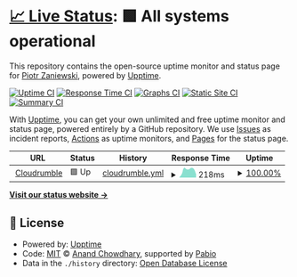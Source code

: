 # [📈 Live Status](https://Piotr1215.github.io/upptime-cloudrumble): <!--live status--> **🟩 All systems operational**

This repository contains the open-source uptime monitor and status page for [Piotr Zaniewski](https://cloudrumble.net), powered by [Upptime](https://github.com/upptime/upptime).

[![Uptime CI](https://github.com/Piotr1215/upptime-cloudrumble/workflows/Uptime%20CI/badge.svg)](https://github.com/Piotr1215/upptime-cloudrumble/actions?query=workflow%3A%22Uptime+CI%22)
[![Response Time CI](https://github.com/Piotr1215/upptime-cloudrumble/workflows/Response%20Time%20CI/badge.svg)](https://github.com/Piotr1215/upptime-cloudrumble/actions?query=workflow%3A%22Response+Time+CI%22)
[![Graphs CI](https://github.com/Piotr1215/upptime-cloudrumble/workflows/Graphs%20CI/badge.svg)](https://github.com/Piotr1215/upptime-cloudrumble/actions?query=workflow%3A%22Graphs+CI%22)
[![Static Site CI](https://github.com/Piotr1215/upptime-cloudrumble/workflows/Static%20Site%20CI/badge.svg)](https://github.com/Piotr1215/upptime-cloudrumble/actions?query=workflow%3A%22Static+Site+CI%22)
[![Summary CI](https://github.com/Piotr1215/upptime-cloudrumble/workflows/Summary%20CI/badge.svg)](https://github.com/Piotr1215/upptime-cloudrumble/actions?query=workflow%3A%22Summary+CI%22)

With [Upptime](https://upptime.js.org), you can get your own unlimited and free uptime monitor and status page, powered entirely by a GitHub repository. We use [Issues](https://github.com/Piotr1215/upptime-cloudrumble/issues) as incident reports, [Actions](https://github.com/Piotr1215/upptime-cloudrumble/actions) as uptime monitors, and [Pages](https://Piotr1215.github.io/upptime-cloudrumble) for the status page.

<!--start: status pages-->
<!-- This summary is generated by Upptime (https://github.com/upptime/upptime) -->
<!-- Do not edit this manually, your changes will be overwritten -->
<!-- prettier-ignore -->
| URL | Status | History | Response Time | Uptime |
| --- | ------ | ------- | ------------- | ------ |
| <img alt="" src="https://icons.duckduckgo.com/ip3/cloudrumble.net.ico" height="13"> [Cloudrumble](https://cloudrumble.net) | 🟩 Up | [cloudrumble.yml](https://github.com/Piotr1215/upptime-cloudrumble/commits/HEAD/history/cloudrumble.yml) | <details><summary><img alt="Response time graph" src="./graphs/cloudrumble/response-time-week.png" height="20"> 218ms</summary><br><a href="https://Piotr1215.github.io/upptime-cloudrumble/history/cloudrumble"><img alt="Response time 225" src="https://img.shields.io/endpoint?url=https%3A%2F%2Fraw.githubusercontent.com%2FPiotr1215%2Fupptime-cloudrumble%2FHEAD%2Fapi%2Fcloudrumble%2Fresponse-time.json"></a><br><a href="https://Piotr1215.github.io/upptime-cloudrumble/history/cloudrumble"><img alt="24-hour response time 465" src="https://img.shields.io/endpoint?url=https%3A%2F%2Fraw.githubusercontent.com%2FPiotr1215%2Fupptime-cloudrumble%2FHEAD%2Fapi%2Fcloudrumble%2Fresponse-time-day.json"></a><br><a href="https://Piotr1215.github.io/upptime-cloudrumble/history/cloudrumble"><img alt="7-day response time 218" src="https://img.shields.io/endpoint?url=https%3A%2F%2Fraw.githubusercontent.com%2FPiotr1215%2Fupptime-cloudrumble%2FHEAD%2Fapi%2Fcloudrumble%2Fresponse-time-week.json"></a><br><a href="https://Piotr1215.github.io/upptime-cloudrumble/history/cloudrumble"><img alt="30-day response time 208" src="https://img.shields.io/endpoint?url=https%3A%2F%2Fraw.githubusercontent.com%2FPiotr1215%2Fupptime-cloudrumble%2FHEAD%2Fapi%2Fcloudrumble%2Fresponse-time-month.json"></a><br><a href="https://Piotr1215.github.io/upptime-cloudrumble/history/cloudrumble"><img alt="1-year response time 225" src="https://img.shields.io/endpoint?url=https%3A%2F%2Fraw.githubusercontent.com%2FPiotr1215%2Fupptime-cloudrumble%2FHEAD%2Fapi%2Fcloudrumble%2Fresponse-time-year.json"></a></details> | <details><summary><a href="https://Piotr1215.github.io/upptime-cloudrumble/history/cloudrumble">100.00%</a></summary><a href="https://Piotr1215.github.io/upptime-cloudrumble/history/cloudrumble"><img alt="All-time uptime 100.00%" src="https://img.shields.io/endpoint?url=https%3A%2F%2Fraw.githubusercontent.com%2FPiotr1215%2Fupptime-cloudrumble%2FHEAD%2Fapi%2Fcloudrumble%2Fuptime.json"></a><br><a href="https://Piotr1215.github.io/upptime-cloudrumble/history/cloudrumble"><img alt="24-hour uptime 100.00%" src="https://img.shields.io/endpoint?url=https%3A%2F%2Fraw.githubusercontent.com%2FPiotr1215%2Fupptime-cloudrumble%2FHEAD%2Fapi%2Fcloudrumble%2Fuptime-day.json"></a><br><a href="https://Piotr1215.github.io/upptime-cloudrumble/history/cloudrumble"><img alt="7-day uptime 100.00%" src="https://img.shields.io/endpoint?url=https%3A%2F%2Fraw.githubusercontent.com%2FPiotr1215%2Fupptime-cloudrumble%2FHEAD%2Fapi%2Fcloudrumble%2Fuptime-week.json"></a><br><a href="https://Piotr1215.github.io/upptime-cloudrumble/history/cloudrumble"><img alt="30-day uptime 100.00%" src="https://img.shields.io/endpoint?url=https%3A%2F%2Fraw.githubusercontent.com%2FPiotr1215%2Fupptime-cloudrumble%2FHEAD%2Fapi%2Fcloudrumble%2Fuptime-month.json"></a><br><a href="https://Piotr1215.github.io/upptime-cloudrumble/history/cloudrumble"><img alt="1-year uptime 100.00%" src="https://img.shields.io/endpoint?url=https%3A%2F%2Fraw.githubusercontent.com%2FPiotr1215%2Fupptime-cloudrumble%2FHEAD%2Fapi%2Fcloudrumble%2Fuptime-year.json"></a></details>

<!--end: status pages-->

[**Visit our status website →**](https://Piotr1215.github.io/upptime-cloudrumble)

## 📄 License

- Powered by: [Upptime](https://github.com/upptime/upptime)
- Code: [MIT](./LICENSE) © [Anand Chowdhary](https://anandchowdhary.com), supported by [Pabio](https://pabio.com)
- Data in the `./history` directory: [Open Database License](https://opendatacommons.org/licenses/odbl/1-0/)
